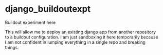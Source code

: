 # django_buildoutexpt
Buildout experiment here

This will allow me to deploy an existing django app from another repository to a buildout configuration. I am just sandboxing it here temporarily because I am not confident in lumping everything in a single repo and breaking things. 
